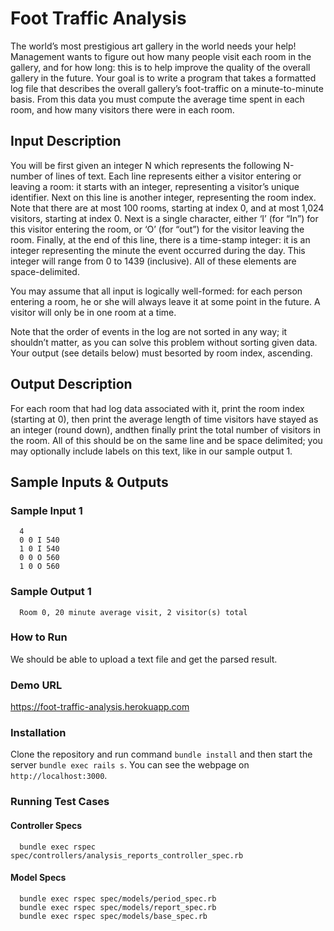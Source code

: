 # Foot Traffic Analysis

The world’s most prestigious art gallery in the world needs your help! Management wants to figure out how many people visit each room in the gallery, and for how long: this is to help improve the quality of the overall gallery in the future.
Your goal is to write a program that takes a formatted log file that describes the overall gallery’s foot-traffic on a minute-to-minute basis. From this data you must compute the average time spent in each room, and how many visitors there were in each room.

## Input Description

You will be first given an integer N which represents the following N-number of lines of text. Each line represents either a visitor entering or leaving a room: it starts with an integer, representing a visitor’s unique identifier. Next on this line is another integer, representing the room index. Note that there are at most 100 rooms, starting at index 0, and at most 1,024 visitors, starting at index 0. Next is a single character, either ‘I’ (for “In”) for this visitor entering the room, or ‘O’ (for “out”) for the visitor leaving the room. Finally, at the end of this line, there is a time-stamp integer: it is an integer representing the minute the event occurred during the day. This integer will range from 0 to 1439 (inclusive). All of these elements are space-delimited.

You may assume that all input is logically well-formed: for each person entering a room, he or she will always leave it at some point in the future. A visitor will only be in one room at a time.

Note that the order of events in the log are not sorted in any way; it shouldn’t matter, as you can solve this problem without sorting given data. Your output (see details below) must besorted by room index, ascending.

## Output Description

For each room that had log data associated with it, print the room index (starting at 0), then print the average length of time visitors have stayed as an integer (round down), andthen finally print the total number of visitors in the room. All of this should be on the same line and be space delimited; you may optionally include labels on this text, like in our sample output 1.

## Sample Inputs & Outputs

### Sample Input 1

      4
      0 0 I 540
      1 0 I 540
      0 0 O 560
      1 0 O 560
      
### Sample Output 1

      Room 0, 20 minute average visit, 2 visitor(s) total
      
### How to Run

We should be able to upload a text file and get the parsed result.

### Demo URL

https://foot-traffic-analysis.herokuapp.com

### Installation

Clone the repository and run command ```bundle install``` and then start the server ```bundle exec rails s```. You can see the webpage on ```http://localhost:3000```.

### Running Test Cases

#### Controller Specs

      bundle exec rspec spec/controllers/analysis_reports_controller_spec.rb

#### Model Specs

      bundle exec rspec spec/models/period_spec.rb
      bundle exec rspec spec/models/report_spec.rb
      bundle exec rspec spec/models/base_spec.rb
